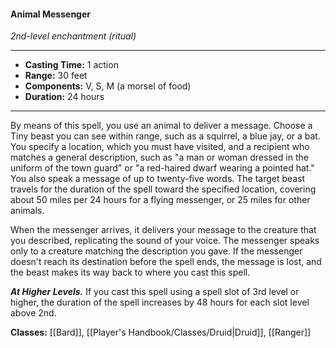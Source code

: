 #### Animal Messenger
*2nd-level enchantment (ritual)*
___
- **Casting Time:** 1 action
- **Range:** 30 feet
- **Components:** V, S, M (a morsel of food)
- **Duration:** 24 hours
---
By means of this spell, you use an animal to deliver a message. Choose a Tiny beast you can see within range, such as a squirrel, a blue jay, or a bat. You specify a location, which you must have visited, and a recipient who matches a general description, such as "a man or woman dressed in the uniform of the town guard" or "a red-haired dwarf wearing a pointed hat." You also speak a message of up to twenty-five words. The target beast travels for the duration of the spell toward the specified location, covering about 50 miles per 24 hours for a flying messenger, or 25 miles for other animals.

When the messenger arrives, it delivers your message to the creature that you described, replicating the sound of your voice. The messenger speaks only to a creature matching the description you gave. If the messenger doesn't reach its destination before the spell ends, the message is lost, and the beast makes its way back to where you cast this spell.

***At Higher Levels.*** If you cast this spell using a spell slot of 3rd level or higher, the duration of the spell increases by 48 hours for each slot level above 2nd.

**Classes:** [[Bard]], [[Player's Handbook/Classes/Druid|Druid]], [[Ranger]]